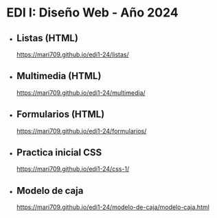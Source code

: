 # EDI I: Diseño Web - Año 2024
- ## Listas (HTML)
  https://mari709.github.io/edi1-24/listas/
- ## Multimedia (HTML)
  https://mari709.github.io/edi1-24/multimedia/
- ## Formularios (HTML)
  https://mari709.github.io/edi1-24/formularios/

- ## Practica inicial CSS
    https://mari709.github.io/edi1-24/css-1/

- ## Modelo de caja
  https://mari709.github.io/edi1-24/modelo-de-caja/modelo-caja.html
